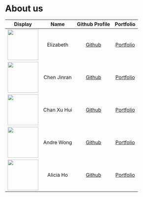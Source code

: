 # About us

Display | Name | Github Profile | Portfolio 
--------|:----:|:--------------:|:---------:
<img src="https://drive.google.com/uc?export=view&id=1EK9qNzHpkKKZSlPaKqaFDoPnGSfde8OW" width="100"/> | Elizabeth | [Github](https://github.com/elizabethcwt) | [Portfolio](/team/elizabethcwt.md)
<img src="https://drive.google.com/uc?export=view&id=1np2uKCplo5cd0IO9I_z6H0yDG6_l_jcJ" width="100"/> | Chen Jinran | [Github](https://github.com/untitle4) | [Portfolio](/team/untitle4.md)
<img src="https://drive.google.com/uc?export=view&id=1XRp4H8eoUAkBDrwZCdpgBR5DlZdKOcRZ" width="100"/> | Chan Xu Hui | [Github](https://github.com/durianpancakes) | [Portfolio](/team/durianpancakes.md)
<img src="https://drive.google.com/uc?export=view&id=1eRzs57_tc7ptjTmoyW9vpW6SVV8udjpS" width="100"/> | Andre Wong | [Github](https://github.com/AndreWongZH) | [Portfolio](/team/andrewongzh.md)
<img src="https://drive.google.com/uc?export=view&id=1Z2n6aIVfZQEvQ9ZHQzuNn27GLYLzRHgg" width="100"/> | Alicia Ho | [Github](https://github.com/Aliciaho) | [Portfolio](/team/aliciaho.md)